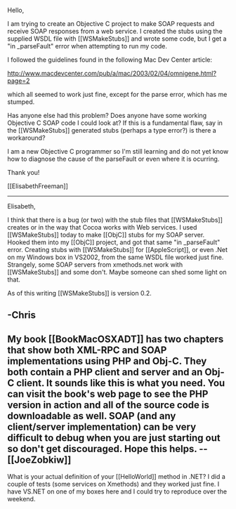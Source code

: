 Hello,

I am trying to create an Objective C project to make SOAP requests and receive SOAP responses from a web service.
I created the stubs using the supplied WSDL file with [[WSMakeStubs]] and wrote some code, but I get a "in _parseFault" error
when attempting to run my code.  

I followed the guidelines found in the following Mac Dev Center article:

http://www.macdevcenter.com/pub/a/mac/2003/02/04/omnigene.html?page=2

which all seemed to work just fine, except for the parse error, which has me stumped.

Has anyone else had this problem?  Does anyone have some working Objective C SOAP code I could look at?
If this is a fundamental flaw, say in the [[WSMakeStubs]] generated stubs (perhaps a type error?) is there a workaround?

I am a new Objective C programmer so I'm still learning and do not yet know how to diagnose the cause of the parseFault or
even where it is ocurring.

Thank you!

[[ElisabethFreeman]]

----
Elisabeth,

I think that there is a bug (or two) with the stub files that [[WSMakeStubs]] creates or in the way that Cocoa works with Web services. I used [[WSMakeStubs]] today to make [[ObjC]] stubs for my SOAP server. Hooked them into my [[ObjC]] project, and got that same "in _parseFault" error. Creating stubs with [[WSMakeStubs]] for [[AppleScript]], or even .Net on my Windows box in VS2002, from the same WSDL file worked just fine. Strangely, some SOAP servers from xmethods.net work with [[WSMakeStubs]] and some don't. Maybe someone can shed some light on that. 

As of this writing [[WSMakeStubs]] is version 0.2.

-Chris
----

My book [[BookMacOSXADT]] has two chapters that show both XML-RPC and SOAP implementations using PHP and Obj-C. They both contain a PHP client and server and an Obj-C client. It sounds like this is what you need. You can visit the book's web page to see the PHP version in action and all of the source code is downloadable as well. SOAP (and any client/server implementation) can be very difficult to debug when you are just starting out so don't get discouraged. Hope this helps. -- [[JoeZobkiw]]
----
What is your actual definition of your [[HelloWorld]] method in .NET? I did a couple of tests (some services on Xmethods) and they worked just fine. I have VS.NET on one of my boxes here and I could try to reproduce over the weekend.